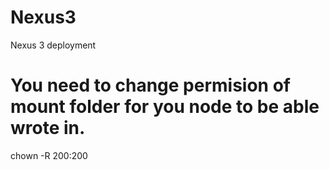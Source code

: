 # Nexus3
Nexus 3 deployment

# You need to change permision of mount folder for you node to be able wrote in. 
chown -R 200:200
